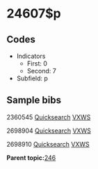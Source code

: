 # 24607$p

## Codes

-   Indicators
    -   First: 0
    -   Second: 7
-   Subfield: p

## Sample bibs

2360545 [Quicksearch](https://search.library.yale.edu/catalog/2360545) [VXWS](http://prodorbis.library.yale.edu:7014/vxws/GetHoldingsService?bibId=2360545)

2698904 [Quicksearch](https://search.library.yale.edu/catalog/2698904) [VXWS](http://prodorbis.library.yale.edu:7014/vxws/GetHoldingsService?bibId=2698904)

2698910 [Quicksearch](https://search.library.yale.edu/catalog/2698910) [VXWS](http://prodorbis.library.yale.edu:7014/vxws/GetHoldingsService?bibId=2698910)

**Parent topic:**[246](../../tags/246/246.md)

